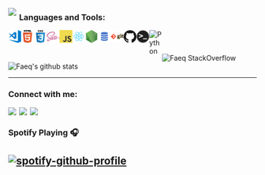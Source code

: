 [<img align="left" width="22px" src="https://th.bing.com/th/id/R.77cd1cba6ee8c0853c39e135bf0e0a43?rik=n3Pk%2f3%2f2Zf42mw&riu=http%3a%2f%2fcdn.onlinewebfonts.com%2fsvg%2fdownload_534267.png&ehk=g%2b31x%2b4h91LtLoU5Wc2a641UChHRlrZMupg5u7qfLc0%3d&risl=&pid=ImgRaw" />][pr]

### Languages and Tools:

<img align="left" alt="Visual Studio Code" width="26px" src="https://raw.githubusercontent.com/github/explore/80688e429a7d4ef2fca1e82350fe8e3517d3494d/topics/visual-studio-code/visual-studio-code.png" />
<img align="left" alt="HTML5" width="26px" src="https://raw.githubusercontent.com/github/explore/80688e429a7d4ef2fca1e82350fe8e3517d3494d/topics/html/html.png" />
<img align="left" alt="CSS3" width="26px" src="https://raw.githubusercontent.com/github/explore/80688e429a7d4ef2fca1e82350fe8e3517d3494d/topics/css/css.png" />
<img align="left" alt="Sass" width="26px" src="https://raw.githubusercontent.com/github/explore/80688e429a7d4ef2fca1e82350fe8e3517d3494d/topics/sass/sass.png" />
<img align="left" alt="JavaScript" width="26px" src="https://raw.githubusercontent.com/github/explore/80688e429a7d4ef2fca1e82350fe8e3517d3494d/topics/javascript/javascript.png" />
<img align="left" alt="React" width="26px" src="https://raw.githubusercontent.com/github/explore/80688e429a7d4ef2fca1e82350fe8e3517d3494d/topics/react/react.png" />
<img align="left" alt="Node.js" width="26px" src="https://raw.githubusercontent.com/github/explore/80688e429a7d4ef2fca1e82350fe8e3517d3494d/topics/nodejs/nodejs.png" />
<img align="left" alt="SQL" width="26px" src="https://raw.githubusercontent.com/github/explore/80688e429a7d4ef2fca1e82350fe8e3517d3494d/topics/sql/sql.png" />
<img align="left" alt="Git" width="26px" src="https://raw.githubusercontent.com/github/explore/80688e429a7d4ef2fca1e82350fe8e3517d3494d/topics/git/git.png" />
<img align="left" alt="GitHub" width="26px" src="https://raw.githubusercontent.com/github/explore/78df643247d429f6cc873026c0622819ad797942/topics/github/github.png" />
<img align="left" alt="Terminal" width="26px" src="https://raw.githubusercontent.com/github/explore/80688e429a7d4ef2fca1e82350fe8e3517d3494d/topics/terminal/terminal.png" />
<img align="left" alt="Python" width="26px" src="https://th.bing.com/th/id/OIP.N4UzEAB1YnVpwxSDF_2pKwAAAA?pid=ImgDet&rs=1" />

<br />
<br />

![Faeq StackOverflow](https://github-readme-stackoverflow.vercel.app/?userID=13165763) ![Faeq's github stats](https://github-readme-stats.vercel.app/api?username=Faeq-F)

---

  



### Connect with me:
[<img align="left" width="22px" src="https://cdn.jsdelivr.net/npm/simple-icons@v3/icons/linkedin.svg" />][linkedin]
[<img align="left" width="22px" src="https://cdn.jsdelivr.net/npm/simple-icons@v3/icons/twitter.svg" />][twitter]
[<img align="left" width="22px" src="https://cdn.jsdelivr.net/npm/simple-icons@v3/icons/instagram.svg" />][instagram]


<br />


### Spotify Playing 🎧

[![spotify-github-profile](https://spotify-github-profile.vercel.app/api/view?uid=faeqfaisal&cover_image=true&theme=default)](https://spotify-github-profile.vercel.app/api/view?uid=faeqfaisal&redirect=true)
---

[twitter]: https://twitter.com/Mx_Faeq
[instagram]: https://instagram.com/faeq._
[linkedin]: www.linkedin.com/in/faeq
[pr]: https://en.pronouns.page/@faeq

